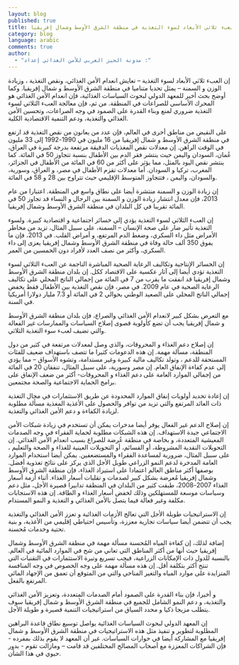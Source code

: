 ```yaml
---
layout: blog
published: true
title: التغلب على العبء ثلاثي الأبعاد لسوء التغذية في منطقة الشرق الأوسط وشمال إفريقيا
category: blog
language: arabic
comments: true
author: 
  - "مدونة الحيز العربي للأمن الغذائي إعداد :"
---
```


إن العبء ثلاثي الأبعاد لسوء التغذية – تعايش انعدام الأمن الغذائي، ونقص التغذية ، وزيادة الوزن و السمنة – يمثل تحديا متناميا في منطقة الشرق الأوسط و شمال إفريقيا.  وكما أوضح بحث أخير للمعهد الدولي لبحوث السياسات الغذائية، فإن انعدام الأمن الغذائي هو المحرك الأساسي للصراعات في المنطقة. من ثم، فإن معالجة العبء الثلاثي لسوء التغذية ضروري لمنع وبناء القدرة على الصمود في وجه الصراعات، وتحسين الأمن الغذائي والتغذية، ودعم التنمية الاقتصادية الكلية. 

على  النقيض من مناطق أخرى في العالم، فإن عدد من يعانون من نقص التغذية قد ارتفع في منطقة الشرق الأوسط و شمال إفريقيا من 16 مليون في 1990-1992 إلى 33 مليون في الوقت الراهن. إن معدلات نقص المغذيات الدقيقة مرتفعة بدرجة كبيرة في العراق، عُمان، السودان واليمن  حيث ينتشر فقر الدم بين الأطفال بنسبة تتجاوز 50 في المائة. كما ينتشر نقص اليود بالمثل، مما يؤثر على أكثر من 60 في المائة من الأطفال في الجزائر، المغرب، تركيا و السودان. أما معدلات تقزم الأطفال في مصر، و العراق، وسورية، والسودان، واليمن ، فتتجاوز المتوسط الإقليمي حيث تتراوح بين 28 و 58 في المائة.

إن زيادة الوزن و السمنة منتشرة أيضا على نطاق واسع في المنطقة. اعتبارا من عام 2013، فإن معدل انتشار زيادة الوزن             و السمنة بين الرجال و النساء قد تجاوز 50 في المائة  تقريبا في كل البلدان في منطقة الشرق الأوسط وشمال إفريقيا.

إن العبء الثلاثي لسوء التغذية يؤدي إلي خسائر اجتماعية و اقتصادية كبيرة.  ولسوء التغذية تأثير ضار على صحة   الإنسان – السمنة، على سبيل المثال، تزيد من مخاطر الأمراض مثل داء السكري، وضغط الدم المرتفع، و أمراض القلب. في 2013، فإن ما يفوق 350 ألف حالة وفاة في منطقة الشرق الأوسط وشمال إفريقيا يعزى إلى داء السكري، وأكثر من نصف العدد لأفراد دون الخمسين من العمر. 

إن الخسائر الإنتاجية وتكاليف الرعاية الصحية المباشرة الناجمة عن العبء الثلاثي لسوء التغذية تؤدي أيضا إلى آثار عكسية على الاقتصاد ككل. إن بلدان منطقة الشرق الأوسط وشمال إفريقيا قد انفقت ما يقرب من 7 في المائة من إجمالي الناتج المحلي على تكاليف الرعاية الصحية في عام 2009. في مصر، فإن نقص التغذية بين الأطفال فقط يخفض إجمالي الناتج المحلى على الصعيد الوطني بحوالي 2 في المائة أو 7.3 مليار دولارا أمريكيا في السنة. 

مع التعرض بشكل كبير لانعدام الأمن الغذائي والصراع، فإن بلدان منطقة الشرق الأوسط و شمال إفريقيا يجب أن تضع كأولوية قصوى إصلاح السياسات والممارسات غير الفعالة والتي تضيف لعبء سوء التغذية الثلاثي. 

إن إصلاح دعم الغذاء و المحروقات، والذي وصل لمعدلات مرتفعة في كثير من دول المنطقة، مسألة مهمة. إن هذه الدعومات كثيرا ما تتصف باستهداف ضعيف للفئات المستحقة للدعم ، وتولد تكاليف مالية كبيرة وغير مستدامة، وتشوه الأسواق – مما يؤدي إلى عدم كفاءة الإنفاق العام. إن مصر وسورية، على سبيل المثال، تنفقان 20 في المائة من إجمالي الموارد العامة على دعم الغذاء و المحروقات- أكثر من ضعف الإنفاق على برامج الحماية الاجتماعية والصحة مجتمعين.

إن إعادة تحديد أولويات إنفاق الموارد المحدودة عن طريق الاستثمارات في مجال التغذية ذات العائد المرتفع والتي تزيد من توافر والحصول على الأغذية المغذية مسألة مطلوبة لزيادة الكفاءة و دعم الأمن الغذائي والتغذية.

إن إصلاح الدعم غير الفعال يوفر أيضا  مدخرات يمكن أن تستخدم في زيادة شبكات الأمن الاجتماعي جيدة الاستهداف. إن هذه الشبكات مطلوبة لحماية الفقراء في وجه الصدمات المعيشية المتعددة، و بخاصة في منطقة عُرضة للصراع بسبب انعدام الأمن الغذائي. إن التحويلات النقدية المشروطة، أو القسائم، أو التحويلات العينية للغذاء و الصحة والتعليم ، على سبيل المثال، ضرورية لمساعدة الفقراء والمستضعفين. يمكن أيضا استخدام الموارد العامة المدخرة لدعم النمو الزراعي طويل الأجل الذي يركز على نتائج تغذوية أفضل. 
بوصفها أكثر مناطق العالم اعتمادا على استيراد الغذاء، فإن منطقة الشرق الأوسط وشمال إفريقيا مُعرضة بشكل كبير لصدمات و تقلبات أسعار الغذاء. أثناء أزمة أسعار الغذاء 2007-2008، طبقت كثير من البلدان في المنطقة تدابيرا قصيرة الأجل، مثل  دعم  وسياسات موسعة للمستهلكين وذلك لخفض أسعار الغذاء و الطاقة. إن هذه الاستجابات مكلفة وغير فعالة فيما يتصل بالأمن الغذائي و التغذية و النمو المستدام. 

إن الاستراتيجيات طويلة الأجل التي تعالج الأزمات الغذائية و تعزز الأمن الغذائي والتغذية  يجب أن تتضمن أيضا سياسات تجارية معززة، وتأسيس احتياطي إقليمي من الأغذية، و بنية تحتية وخدمات مُحسنة.

إضافة لذلك، إن كفاءة المياه المُحسنة  مسألة مهمة في منطقة الشرق الأوسط وشمال إفريقيا حيث أنها  من أكثر المناطق التي تعاني من شح في الموارد المائية في العالم. بالنسبة للدول ذات الإمكانات الزراعية، فيجب تسريع وتيرة الاستثمارات في التقنيات التي تنتج أكثر بتكلفة أقل. إن هذه مسألة مهمة على وجه الخصوص في وجه المنافسة المتزايدة على موارد المياه  والتغير المناخي والتي من المتوقع أن تعمق من الإجهاد المائي المرتفع بالفعل. 

و أخيرا، فإن بناء القدرة على الصمود أمام الصدمات المتعددة، وتعزيز الأمن الغذائي والتغذية، و دعم النمو الشامل للجميع في منطقة الشرق الأوسط و شمال إفريقيا سوف يتطلب مزيجا ذكيا و محدد السياق  من استراتيجيات التنمية قصيرة و طويلة الأجل. 

إن المعهد الدولي لبحوث السياسات الغذائية يواصل توسيع نطاق قاعدة البراهين المطلوبة لتطوير و تنفيذ مثل هذه الاستراتيجيات في منطقة الشرق الأوسط و شمال إفريقيا مع المشاركة أيضا في حوارات السياسات. غير أن المعهد لا يقوم بذلك بمفرده - فإن الشراكات المعززة مع أصحاب المصالح المختلفين قد قامت – ومازالت تقوم - بدور حيوي في هذا الشأن.  